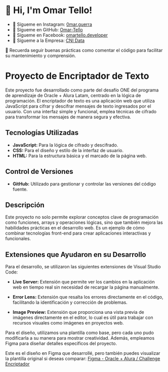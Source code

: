 # 🔭 Hi, I'm Omar Tello! 
- 📡 Sígueme en Instagram: [0mar.guerra](https://www.instagram.com/0mar.guerra/)
- 📡 Sígueme en GitHub: [Omar-Tello](https://github.com/Omar-Tello)
- 📡 Sígueme en Facebook: [omartello.developer](https://www.facebook.com/omartello.developer/)
- 💼 Sígueme a la Empresa: [CNI Data](https://www.instagram.com/cni.data/)

📂 Recuerda seguir buenas prácticas como comentar el código para facilitar su mantenimiento y comprensión.

# Proyecto de Encriptador de Texto

Este proyecto fue desarrollado como parte del desafío ONE del programa de aprendizaje de Oracle + Alura Latam, centrado en la lógica de programación. El encriptador de texto es una aplicación web que utiliza JavaScript para cifrar y descifrar mensajes de texto ingresados por el usuario. Con una interfaz simple y funcional, emplea técnicas de cifrado para transformar los mensajes de manera segura y efectiva.

## Tecnologías Utilizadas

- **JavaScript:** Para la lógica de cifrado y descifrado.
- **CSS:** Para el diseño y estilo de la interfaz de usuario.
- **HTML:** Para la estructura básica y el marcado de la página web.

## Control de Versiones

- **GitHub:** Utilizado para gestionar y controlar las versiones del código fuente.

## Descripción

Este proyecto no solo permite explorar conceptos clave de programación como funciones, arrays y operaciones lógicas, sino que también mejora las habilidades prácticas en el desarrollo web. Es un ejemplo de cómo combinar tecnologías front-end para crear aplicaciones interactivas y funcionales.

## Extensiones que Ayudaron en su Desarrollo

Para el desarrollo, se utilizaron las siguientes extensiones de Visual Studio Code:

- **Live Server:** Extensión que permite ver los cambios en la aplicación web en tiempo real sin necesidad de recargar la página manualmente.
  
- **Error Lens:** Extensión que resalta los errores directamente en el código, facilitando la identificación y corrección de problemas.

- **Image Preview:** Extensión que proporciona una vista previa de imágenes directamente en el editor, lo cual es útil para trabajar con recursos visuales como imágenes en proyectos web.

Para el diseño, utilizamos una plantilla como base, pero cada uno pudo modificarla a su manera para mostrar creatividad. Además, empleamos Figma para diseñar detalles específicos del proyecto.

Este es el diseño en Figma que desarrollé, pero también puedes visualizar la plantilla original si deseas comparar: [Figma - Oracle + Alura / Challenge Encriptador](https://www.figma.com/design/VxbNz5mNxGl5kx2pe3oBdH/Oracle-%2B-Alura-%2F-Challenge-Encriptador---Desaf%C3%ADo-%2F-Omar-T.?node-id=0-1)

